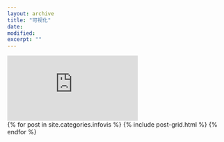 ```yaml
---
layout: archive
title: "可视化"
date: 
modified:
excerpt: ""
---
```


<iframe frameborder="0" id="viz_embedded_frame" ng-src="https://public.tableau.com/views/2_1966/2?%3Aembed=y&amp;%3AshowVizHome=no&amp;%3Adisplay_count=y&amp;%3Adisplay_static_image=y&amp;%3AbootstrapWhenNotified=true" data-load-viz-resize="" data-test-id="vizhome-viz-embed" allowfullscreen="" src="https://public.tableau.com/views/2_1966/2?%3Aembed=y&amp;%3AshowVizHome=no&amp;%3Adisplay_count=y&amp;%3Adisplay_static_image=y&amp;%3AbootstrapWhenNotified=true"></iframe>

<div class="tiles">
{% for post in site.categories.infovis %}
  {% include post-grid.html %}
{% endfor %}
</div><!-- /.tiles 把所有categories 有 notes 的列出来-->
